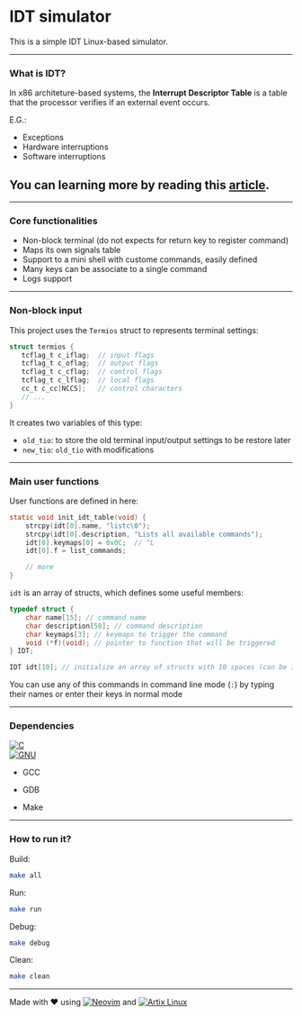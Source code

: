 # IDT simulator

This is a simple IDT Linux-based simulator.

---

### What is IDT?

In x86 architeture-based systems, the **Interrupt Descriptor Table** is a table that the processor verifies if an external event occurs.

E.G.:

- Exceptions
- Hardware interruptions
- Software interruptions

## You can learning more by reading this [article](https://wiki.osdev.org/Interrupt_Descriptor_Table).

---

### Core functionalities

- Non-block terminal (do not expects for return key to register command)
- Maps its own signals table
- Support to a mini shell with custome commands, easily defined
- Many keys can be associate to a single command
- Logs support

---

### Non-block input

This project uses the `Termios` struct to represents terminal settings:

```c
struct termios {
   tcflag_t c_iflag;  // input flags
   tcflag_t c_oflag;  // output flags
   tcflag_t c_cflag;  // control flags
   tcflag_t c_lflag;  // local flags
   cc_t c_cc[NCCS];   // control characters
   // ...
}
```

It creates two variables of this type:

- `old_tio`: to store the old terminal input/output settings to be restore later
- `new_tio`: `old_tio` with modifications

---

### Main user functions

User functions are defined in here:

```c
static void init_idt_table(void) {
    strcpy(idt[0].name, "listc\0");
    strcpy(idt[0].description, "Lists all available commands");
    idt[0].keymaps[0] = 0x0C;  // ^L
    idt[0].f = list_commands;

    // more
}
```

`idt` is an array of structs, which defines some useful members:

```c
typedef struct {
    char name[15]; // command name
    char description[50]; // command description
    char keymaps[3]; // keymaps to trigger the command
    void (*f)(void); // pointer to function that will be triggered
} IDT;

IDT idt[10]; // initialize an array of structs with 10 spaces (can be increased)
```

You can use any of this commands in command line mode (`:`) by typing their names or enter their keys in normal mode

---

### Dependencies

[![C](https://img.shields.io/badge/C-00599C?logo=c&logoColor=white)](#)<br>
[![GNU](https://img.shields.io/badge/GNU-000000?logo=gnu&logoColor=white)](#)

- GCC
- GDB

- Make

---

### How to run it?

Build:

```bash
make all
```

Run:

```bash
make run
```

Debug:

```bash
make debug
```

Clean:

```bash
make clean
```

---

Made with ❤️ using [![Neovim](https://img.shields.io/badge/Neovim-57A143?logo=neovim&logoColor=fff)](#) and [![Artix Linux](https://img.shields.io/badge/Artix%20Linux-10A0CC?logo=artixlinux&logoColor=fff)](#)
